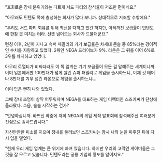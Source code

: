 "호화로운 장내 분위기와는 다르게 서드 파티의 참석률이 저조한 편이네요." 

"아무래도 민텐도 쪽에 충성하는 회사가 많다 보니까. 상대적으로 저조할 수밖에요." 

"우리도 서드 파티 회유를 위해 최선을 다하고 있긴 하지만, 아직까진 보급률이 민텐도에 한참 못 미치는 터라. 선뜻 넘어오는 회사가 드물더군요." 

런칭 이후, 2년이 지나고 슈퍼 패밀리의 기기 보급률은 차세대 콘솔 중 85%라는 경이적인 수치를 자랑하고 있었다. 2위인 NEGA 드라이브가 9%. 라온은 그 뒤를 이어 6%로 3위를 차지하고 있었다.

아무리 로열티가 비싸더라도 이 쪽 업계는 기기 보급률이 모든 걸 말해주는 세계이니까.
이미 일본에서만 100만대가 넘게 깔린 슈퍼 패밀리로 게임을 출시하느냐, 이제 갓 태어나 8만대를 겨우 넘긴 라온으로 게임을 출시하느냐...

이미 답은 뻔히 나와 있었다.

그때 장내 조명이 살짝 어두워지며 NEGA를 대표하는 게임 디렉터인 스즈키씨가 단상에 올라왔다. 흐음, 슬슬 시작하는 건가?

"안녕하십니까. 바쁘신 와중에 저희 NEGA의 게임 제작 발표회에 참석해주신 여러분께 진심으로 감사드립니다." 

자신만만한 미소를 지으며 장내를 둘러보던 스즈키씨는 잠시 나와 눈을 마주친 뒤에 다시 입을 열었다.

"현재 우리 게임 업계는 큰 위기에 빠져 있습니다. 하지만 우리의 고객인 게이머들은 그것을 잘 모르고 있습니다. 민텐도라는 공룡 기업의 횡포를 말이지요." 